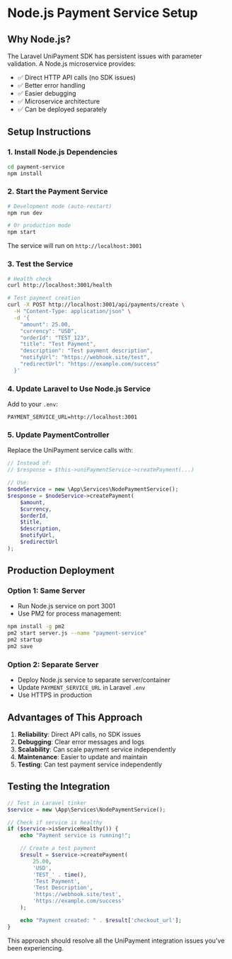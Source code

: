 # Node.js Payment Service Setup

## Why Node.js?

The Laravel UniPayment SDK has persistent issues with parameter validation. A Node.js microservice provides:

- ✅ Direct HTTP API calls (no SDK issues)
- ✅ Better error handling
- ✅ Easier debugging
- ✅ Microservice architecture
- ✅ Can be deployed separately

## Setup Instructions

### 1. Install Node.js Dependencies

```bash
cd payment-service
npm install
```

### 2. Start the Payment Service

```bash
# Development mode (auto-restart)
npm run dev

# Or production mode
npm start
```

The service will run on `http://localhost:3001`

### 3. Test the Service

```bash
# Health check
curl http://localhost:3001/health

# Test payment creation
curl -X POST http://localhost:3001/api/payments/create \
  -H "Content-Type: application/json" \
  -d '{
    "amount": 25.00,
    "currency": "USD",
    "orderId": "TEST_123",
    "title": "Test Payment",
    "description": "Test payment description",
    "notifyUrl": "https://webhook.site/test",
    "redirectUrl": "https://example.com/success"
  }'
```

### 4. Update Laravel to Use Node.js Service

Add to your `.env`:

```env
PAYMENT_SERVICE_URL=http://localhost:3001
```

### 5. Update PaymentController

Replace the UniPayment service calls with:

```php
// Instead of:
// $response = $this->uniPaymentService->createPayment(...)

// Use:
$nodeService = new \App\Services\NodePaymentService();
$response = $nodeService->createPayment(
    $amount,
    $currency,
    $orderId,
    $title,
    $description,
    $notifyUrl,
    $redirectUrl
);
```

## Production Deployment

### Option 1: Same Server

- Run Node.js service on port 3001
- Use PM2 for process management:

```bash
npm install -g pm2
pm2 start server.js --name "payment-service"
pm2 startup
pm2 save
```

### Option 2: Separate Server

- Deploy Node.js service to separate server/container
- Update `PAYMENT_SERVICE_URL` in Laravel `.env`
- Use HTTPS in production

## Advantages of This Approach

1. **Reliability**: Direct API calls, no SDK issues
2. **Debugging**: Clear error messages and logs
3. **Scalability**: Can scale payment service independently
4. **Maintenance**: Easier to update and maintain
5. **Testing**: Can test payment service independently

## Testing the Integration

```php
// Test in Laravel tinker
$service = new \App\Services\NodePaymentService();

// Check if service is healthy
if ($service->isServiceHealthy()) {
    echo "Payment service is running!";

    // Create a test payment
    $result = $service->createPayment(
        25.00,
        'USD',
        'TEST_' . time(),
        'Test Payment',
        'Test Description',
        'https://webhook.site/test',
        'https://example.com/success'
    );

    echo "Payment created: " . $result['checkout_url'];
}
```

This approach should resolve all the UniPayment integration issues you've been experiencing.
